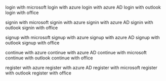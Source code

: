 login with microsoft
login with azure
login with azure AD
login with outlook
login with office

signin with microsoft
signin with azure
signin with azure AD
signin with outlook
signin with office

signup with microsoft
signup with azure
signup with azure AD
signup with outlook
signup with office

continue with azure
continue with azure AD
continue with microsoft
continue with outlook
continue with office

register with azure
register with azure AD
register with microsoft
register with outlook
register with office

